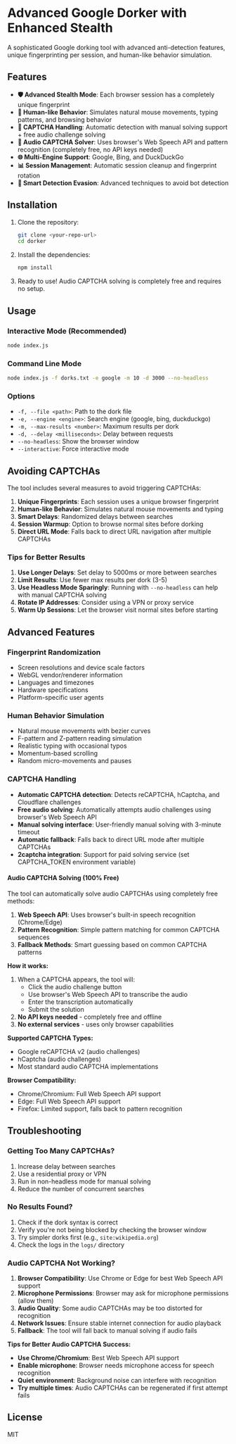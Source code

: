 # Advanced Google Dorker with Enhanced Stealth

A sophisticated Google dorking tool with advanced anti-detection features, unique fingerprinting per session, and human-like behavior simulation.

## Features

- **🛡️ Advanced Stealth Mode**: Each browser session has a completely unique fingerprint
- **🤖 Human-like Behavior**: Simulates natural mouse movements, typing patterns, and browsing behavior
- **🔄 CAPTCHA Handling**: Automatic detection with manual solving support + free audio challenge solving
- **🎵 Audio CAPTCHA Solver**: Uses browser's Web Speech API and pattern recognition (completely free, no API keys needed)
- **🌐 Multi-Engine Support**: Google, Bing, and DuckDuckGo
- **📊 Session Management**: Automatic session cleanup and fingerprint rotation
- **🎯 Smart Detection Evasion**: Advanced techniques to avoid bot detection

## Installation

1.  Clone the repository:

    ```bash
    git clone <your-repo-url>
    cd dorker
    ```

2.  Install the dependencies:

    ```bash
    npm install
    ```

3.  Ready to use! Audio CAPTCHA solving is completely free and requires no setup.

## Usage

### Interactive Mode (Recommended)

```bash
node index.js
```

### Command Line Mode

```bash
node index.js -f dorks.txt -e google -m 10 -d 3000 --no-headless
```

### Options

- `-f, --file <path>`: Path to the dork file
- `-e, --engine <engine>`: Search engine (google, bing, duckduckgo)
- `-m, --max-results <number>`: Maximum results per dork
- `-d, --delay <milliseconds>`: Delay between requests
- `--no-headless`: Show the browser window
- `--interactive`: Force interactive mode

## Avoiding CAPTCHAs

The tool includes several measures to avoid triggering CAPTCHAs:

1. **Unique Fingerprints**: Each session uses a unique browser fingerprint
2. **Human-like Behavior**: Simulates natural mouse movements and typing
3. **Smart Delays**: Randomized delays between searches
4. **Session Warmup**: Option to browse normal sites before dorking
5. **Direct URL Mode**: Falls back to direct URL navigation after multiple CAPTCHAs

### Tips for Better Results

1. **Use Longer Delays**: Set delay to 5000ms or more between searches
2. **Limit Results**: Use fewer max results per dork (3-5)
3. **Use Headless Mode Sparingly**: Running with `--no-headless` can help with manual CAPTCHA solving
4. **Rotate IP Addresses**: Consider using a VPN or proxy service
5. **Warm Up Sessions**: Let the browser visit normal sites before starting

## Advanced Features

### Fingerprint Randomization

- Screen resolutions and device scale factors
- WebGL vendor/renderer information
- Languages and timezones
- Hardware specifications
- Platform-specific user agents

### Human Behavior Simulation

- Natural mouse movements with bezier curves
- F-pattern and Z-pattern reading simulation
- Realistic typing with occasional typos
- Momentum-based scrolling
- Random micro-movements and pauses

### CAPTCHA Handling

- **Automatic CAPTCHA detection**: Detects reCAPTCHA, hCaptcha, and Cloudflare challenges
- **Free audio solving**: Automatically attempts audio challenges using browser's Web Speech API
- **Manual solving interface**: User-friendly manual solving with 3-minute timeout
- **Automatic fallback**: Falls back to direct URL mode after multiple CAPTCHAs
- **2captcha integration**: Support for paid solving service (set CAPTCHA_TOKEN environment variable)

#### Audio CAPTCHA Solving (100% Free)

The tool can automatically solve audio CAPTCHAs using completely free methods:

1. **Web Speech API**: Uses browser's built-in speech recognition (Chrome/Edge)
2. **Pattern Recognition**: Simple pattern matching for common CAPTCHA sequences
3. **Fallback Methods**: Smart guessing based on common CAPTCHA patterns

**How it works:**

1. When a CAPTCHA appears, the tool will:
   - Click the audio challenge button
   - Use browser's Web Speech API to transcribe the audio
   - Enter the transcription automatically
   - Submit the solution
2. **No API keys needed** - completely free and offline
3. **No external services** - uses only browser capabilities

**Supported CAPTCHA Types:**

- Google reCAPTCHA v2 (audio challenges)
- hCaptcha (audio challenges)
- Most standard audio CAPTCHA implementations

**Browser Compatibility:**

- Chrome/Chromium: Full Web Speech API support
- Edge: Full Web Speech API support
- Firefox: Limited support, falls back to pattern recognition

## Troubleshooting

### Getting Too Many CAPTCHAs?

1. Increase delay between searches
2. Use a residential proxy or VPN
3. Run in non-headless mode for manual solving
4. Reduce the number of concurrent searches

### No Results Found?

1. Check if the dork syntax is correct
2. Verify you're not being blocked by checking the browser window
3. Try simpler dorks first (e.g., `site:wikipedia.org`)
4. Check the logs in the `logs/` directory

### Audio CAPTCHA Not Working?

1. **Browser Compatibility**: Use Chrome or Edge for best Web Speech API support
2. **Microphone Permissions**: Browser may ask for microphone permissions (allow them)
3. **Audio Quality**: Some audio CAPTCHAs may be too distorted for recognition
4. **Network Issues**: Ensure stable internet connection for audio playback
5. **Fallback**: The tool will fall back to manual solving if audio fails

**Tips for Better Audio CAPTCHA Success:**

- **Use Chrome/Chromium**: Best Web Speech API support
- **Enable microphone**: Browser needs microphone access for speech recognition
- **Quiet environment**: Background noise can interfere with recognition
- **Try multiple times**: Audio CAPTCHAs can be regenerated if first attempt fails

## License

MIT
